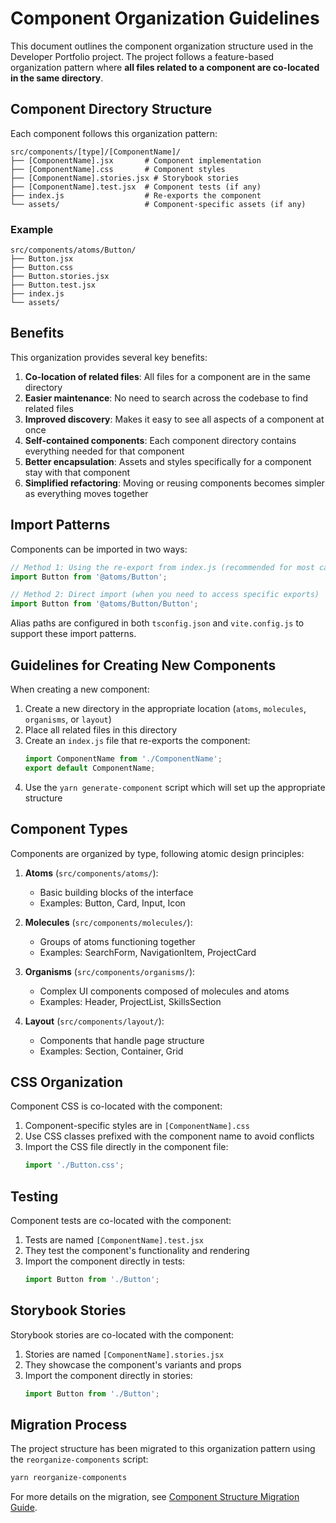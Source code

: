 # Component Organization Guidelines

This document outlines the component organization structure used in the Developer Portfolio project. The project follows a feature-based organization pattern where **all files related to a component are co-located in the same directory**.

## Component Directory Structure

Each component follows this organization pattern:

```
src/components/[type]/[ComponentName]/
├── [ComponentName].jsx       # Component implementation
├── [ComponentName].css       # Component styles
├── [ComponentName].stories.jsx # Storybook stories
├── [ComponentName].test.jsx  # Component tests (if any)
├── index.js                  # Re-exports the component
└── assets/                   # Component-specific assets (if any)
```

### Example

```
src/components/atoms/Button/
├── Button.jsx
├── Button.css
├── Button.stories.jsx
├── Button.test.jsx
├── index.js
└── assets/
```

## Benefits

This organization provides several key benefits:

1. **Co-location of related files**: All files for a component are in the same directory
2. **Easier maintenance**: No need to search across the codebase to find related files
3. **Improved discovery**: Makes it easy to see all aspects of a component at once
4. **Self-contained components**: Each component directory contains everything needed for that component
5. **Better encapsulation**: Assets and styles specifically for a component stay with that component
6. **Simplified refactoring**: Moving or reusing components becomes simpler as everything moves together

## Import Patterns

Components can be imported in two ways:

```jsx
// Method 1: Using the re-export from index.js (recommended for most cases)
import Button from '@atoms/Button';

// Method 2: Direct import (when you need to access specific exports)
import Button from '@atoms/Button/Button';
```

Alias paths are configured in both `tsconfig.json` and `vite.config.js` to support these import patterns.

## Guidelines for Creating New Components

When creating a new component:

1. Create a new directory in the appropriate location (`atoms`, `molecules`, `organisms`, or `layout`)
2. Place all related files in this directory
3. Create an `index.js` file that re-exports the component:
   ```js
   import ComponentName from './ComponentName';
   export default ComponentName;
   ```
4. Use the `yarn generate-component` script which will set up the appropriate structure

## Component Types

Components are organized by type, following atomic design principles:

1. **Atoms** (`src/components/atoms/`): 
   - Basic building blocks of the interface 
   - Examples: Button, Card, Input, Icon

2. **Molecules** (`src/components/molecules/`):
   - Groups of atoms functioning together
   - Examples: SearchForm, NavigationItem, ProjectCard

3. **Organisms** (`src/components/organisms/`): 
   - Complex UI components composed of molecules and atoms
   - Examples: Header, ProjectList, SkillsSection

4. **Layout** (`src/components/layout/`):
   - Components that handle page structure
   - Examples: Section, Container, Grid

## CSS Organization

Component CSS is co-located with the component:

1. Component-specific styles are in `[ComponentName].css`
2. Use CSS classes prefixed with the component name to avoid conflicts
3. Import the CSS file directly in the component file:
   ```jsx
   import './Button.css';
   ```

## Testing

Component tests are co-located with the component:

1. Tests are named `[ComponentName].test.jsx` 
2. They test the component's functionality and rendering
3. Import the component directly in tests:
   ```jsx
   import Button from './Button';
   ```

## Storybook Stories

Storybook stories are co-located with the component:

1. Stories are named `[ComponentName].stories.jsx`
2. They showcase the component's variants and props
3. Import the component directly in stories:
   ```jsx
   import Button from './Button';
   ```

## Migration Process

The project structure has been migrated to this organization pattern using the `reorganize-components` script:

```bash
yarn reorganize-components
```

For more details on the migration, see [Component Structure Migration Guide](./component-structure-migration.md).
